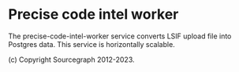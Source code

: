 # Precise code intel worker

The precise-code-intel-worker service converts LSIF upload file into Postgres data. This service is horizontally scalable.

(c) Copyright Sourcegraph 2012-2023.